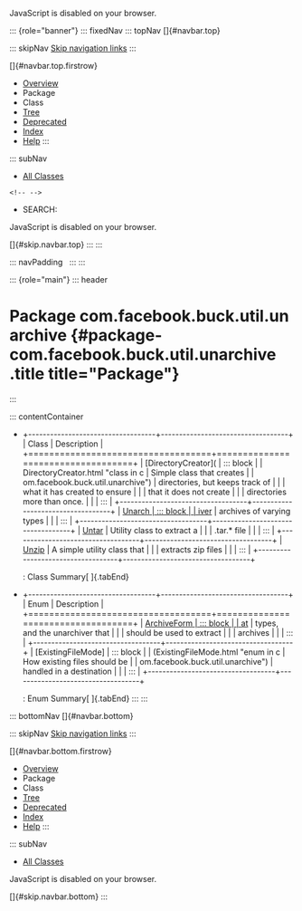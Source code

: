 <div>

JavaScript is disabled on your browser.

</div>

::: {role="banner"}
::: fixedNav
::: topNav
[]{#navbar.top}

::: skipNav
[Skip navigation links](#skip.navbar.top "Skip navigation links")
:::

[]{#navbar.top.firstrow}

-   [Overview](../../../../../index.html)
-   Package
-   Class
-   [Tree](package-tree.html)
-   [Deprecated](../../../../../deprecated-list.html)
-   [Index](../../../../../index-all.html)
-   [Help](../../../../../help-doc.html)
:::

::: subNav
-   [All Classes](../../../../../allclasses.html)

```{=html}
<!-- -->
```
-   SEARCH:

<div>

<div>

JavaScript is disabled on your browser.

</div>

</div>

[]{#skip.navbar.top}
:::
:::

::: navPadding
 
:::
:::

::: {role="main"}
::: header
# Package com.facebook.buck.util.unarchive {#package-com.facebook.buck.util.unarchive .title title="Package"}
:::

::: contentContainer
-   +-----------------------------------+-----------------------------------+
    | Class                             | Description                       |
    +===================================+===================================+
    | [DirectoryCreator](               | ::: block                         |
    | DirectoryCreator.html "class in c | Simple class that creates         |
    | om.facebook.buck.util.unarchive") | directories, but keeps track of   |
    |                                   | what it has created to ensure     |
    |                                   | that it does not create           |
    |                                   | directories more than once.       |
    |                                   | :::                               |
    +-----------------------------------+-----------------------------------+
    | [Unarch                           | ::: block                         |
    | iver](Unarchiver.html "class in c | Simple interface to extract       |
    | om.facebook.buck.util.unarchive") | archives of varying types         |
    |                                   | :::                               |
    +-----------------------------------+-----------------------------------+
    | [Untar](Untar.html "class in c    | ::: block                         |
    | om.facebook.buck.util.unarchive") | Utility class to extract a        |
    |                                   | .tar.\* file                      |
    |                                   | :::                               |
    +-----------------------------------+-----------------------------------+
    | [Unzip](Unzip.html "class in c    | ::: block                         |
    | om.facebook.buck.util.unarchive") | A simple utility class that       |
    |                                   | extracts zip files                |
    |                                   | :::                               |
    +-----------------------------------+-----------------------------------+

    : Class Summary[ ]{.tabEnd}

-   +-----------------------------------+-----------------------------------+
    | Enum                              | Description                       |
    +===================================+===================================+
    | [ArchiveForm                      | ::: block                         |
    | at](ArchiveFormat.html "enum in c | A collection different archive    |
    | om.facebook.buck.util.unarchive") | types, and the unarchiver that    |
    |                                   | should be used to extract         |
    |                                   | archives                          |
    |                                   | :::                               |
    +-----------------------------------+-----------------------------------+
    | [ExistingFileMode]                | ::: block                         |
    | (ExistingFileMode.html "enum in c | How existing files should be      |
    | om.facebook.buck.util.unarchive") | handled in a destination          |
    |                                   | :::                               |
    +-----------------------------------+-----------------------------------+

    : Enum Summary[ ]{.tabEnd}
:::
:::

::: bottomNav
[]{#navbar.bottom}

::: skipNav
[Skip navigation links](#skip.navbar.bottom "Skip navigation links")
:::

[]{#navbar.bottom.firstrow}

-   [Overview](../../../../../index.html)
-   Package
-   Class
-   [Tree](package-tree.html)
-   [Deprecated](../../../../../deprecated-list.html)
-   [Index](../../../../../index-all.html)
-   [Help](../../../../../help-doc.html)
:::

::: subNav
-   [All Classes](../../../../../allclasses.html)

<div>

<div>

JavaScript is disabled on your browser.

</div>

</div>

[]{#skip.navbar.bottom}
:::
